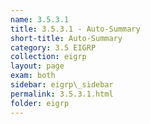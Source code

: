 ```yaml
---
name: 3.5.3.1
title: 3.5.3.1 - Auto-Summary
short-title: Auto-Summary
category: 3.5 EIGRP
collection: eigrp
layout: page
exam: both
sidebar: eigrp\_sidebar
permalink: 3.5.3.1.html
folder: eigrp
---
```

